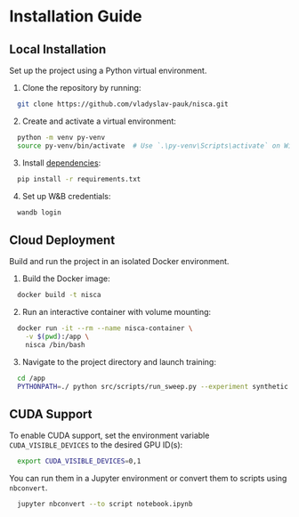 
[//]: # (## Prerequisites)

[//]: # ()
[//]: # (- Python ≥ 3.8)

[//]: # (- PyTorch ≥ 1.11)

[//]: # (- CUDA &#40;optional but recommended&#41;)

[//]: # (- Weights & Biases)

[//]: # ()
[//]: # (## Setup)

[//]: # ()
[//]: # (```bash)

[//]: # (git clone https://github.com/vladyslav-pauk/isnmm.git)

[//]: # (cd isnmm)

[//]: # (pip install -r requirements.txt)

[//]: # (```)

[//]: # ()
[//]: # (### Docker &#40;recommended&#41;)

[//]: # ()
[//]: # (```bash)

[//]: # (docker build -t nisca .)

[//]: # (docker run --gpus all -it --rm -v $PWD:/app nisca)

[//]: # (```)


# Installation Guide

## Local Installation

Set up the project using a Python virtual environment.

1. Clone the repository by running:

```bash
  git clone https://github.com/vladyslav-pauk/nisca.git
```

2. Create and activate a virtual environment:
```bash
  python -m venv py-venv
  source py-venv/bin/activate  # Use `.\py-venv\Scripts\activate` on Windows
```

3. Install [dependencies](requirements.txt):
```bash
  pip install -r requirements.txt
```

4. Set up W&B credentials:
```bash
  wandb login
```

## Cloud Deployment

Build and run the project in an isolated Docker environment.

1. Build the Docker image:
```bash
  docker build -t nisca
```

2. Run an interactive container with volume mounting:
```bash
  docker run -it --rm --name nisca-container \
    -v $(pwd):/app \
    nisca /bin/bash
```

3. Navigate to the project directory and launch training:
```bash
  cd /app
  PYTHONPATH=./ python src/scripts/run_sweep.py --experiment synthetic --sweep test_run
```

## CUDA Support

To enable CUDA support, set the environment variable `CUDA_VISIBLE_DEVICES` to the desired GPU ID(s):

```bash
  export CUDA_VISIBLE_DEVICES=0,1
```

You can run them in a Jupyter environment or convert them to scripts using `nbconvert`.

```bash
  jupyter nbconvert --to script notebook.ipynb
```